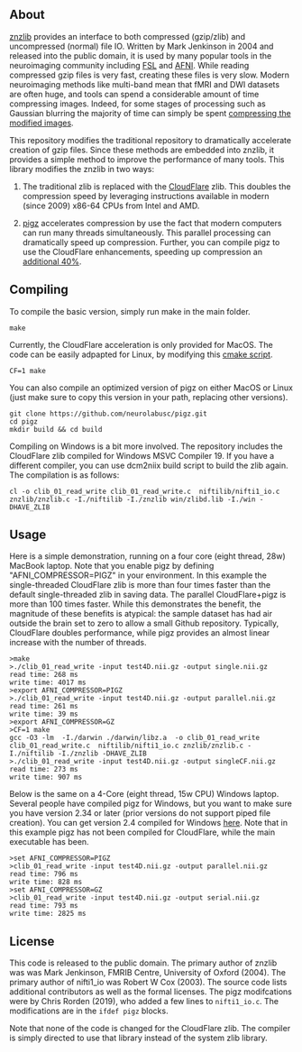 
## About

[znzlib](https://nifti.nimh.nih.gov/pub/dist/src/znzlib/) provides an interface to both compressed (gzip/zlib) and
uncompressed (normal) file IO. Written by Mark Jenkinson in 2004 and released into the public domain, it is used by many popular tools in the neuroimaging community including [FSL](https://fsl.fmrib.ox.ac.uk/fsl/fslwiki/) and [AFNI](https://github.com/afni/afni/tree/master/src/nifti). While reading compressed gzip files is very fast, creating these files is very slow. Modern neuroimaging methods like multi-band mean that fMRI and DWI datasets are often huge, and tools can spend a considerable amount of time compressing images. Indeed, for some stages of processing such as Gaussian blurring the majority of time can simply be spent [compressing the modified images](https://github.com/neurolabusc/niiSmooth).

This repository modifies the traditional repository to dramatically accelerate creation of gzip files. Since these methods are embedded into znzlib, it provides a simple method to improve the performance of many tools. This library modifies the znzlib in two ways:

1. The traditional zlib is replaced with the [CloudFlare](https://github.com/cloudflare/zlib) zlib. This doubles the compression speed by leveraging instructions available in modern (since 2009) x86-64 CPUs from Intel and AMD.

2. [pigz](https://github.com/neurolabusc/pigz) accelerates compression by use the fact that modern computers can run many threads simultaneously. This parallel processing can dramatically speed up compression. Further, you can compile pigz to use the CloudFlare enhancements, speeding up compression an [additional 40%](https://github.com/neurolabusc/pigz). 

## Compiling

To compile the basic version, simply run make in the main folder.

```
make
```

Currently, the CloudFlare acceleration is only provided for MacOS. The code can be easily adpapted for Linux, by modifying this [cmake script](https://github.com/neurolabusc/pigz).

```
CF=1 make
```

You can also compile an optimized version of pigz on either MacOS or Linux (just make sure to copy this version in your path, replacing other versions).

```
git clone https://github.com/neurolabusc/pigz.git
cd pigz
mkdir build && cd build
```

Compiling on Windows is a bit more involved. The repository includes the CloudFlare zlib compiled for Windows MSVC Compiler 19. If you have a different compiler, you can use dcm2niix build script to build the zlib again. The compilation is as follows:

```
cl -o clib_01_read_write clib_01_read_write.c  niftilib/nifti1_io.c znzlib/znzlib.c -I./niftilib -I./znzlib win/zlibd.lib -I./win -DHAVE_ZLIB
```   

## Usage

Here is a simple demonstration, running on a four core (eight thread, 28w) MacBook laptop. Note that you enable pigz by defining "AFNI_COMPRESSOR=PIGZ" in your environment. In this example the single-threaded CloudFlare zlib is more than four times faster than the default single-threaded zlib in saving data. The parallel CloudFlare+pigz is more than 100 times faster. While this demonstrates the benefit, the magnitude of these benefits is atypical: the sample dataset has had air outside the brain set to zero to allow a small Github repository. Typically, CloudFlare doubles performance, while pigz provides an almost linear increase with the number of threads.

```
>make
>./clib_01_read_write -input test4D.nii.gz -output single.nii.gz
read time: 268 ms
write time: 4017 ms
>export AFNI_COMPRESSOR=PIGZ
>./clib_01_read_write -input test4D.nii.gz -output parallel.nii.gz
read time: 261 ms
write time: 39 ms
>export AFNI_COMPRESSOR=GZ
>CF=1 make
gcc -O3 -lm  -I./darwin ./darwin/libz.a	 -o clib_01_read_write clib_01_read_write.c  niftilib/nifti1_io.c znzlib/znzlib.c -I./niftilib -I./znzlib -DHAVE_ZLIB
>./clib_01_read_write -input test4D.nii.gz -output singleCF.nii.gz
read time: 273 ms
write time: 907 ms
```

Below is the same on a 4-Core (eight thread, 15w CPU) Windows laptop. Several people have compiled pigz for Windows, but you want to make sure you have version 2.34 or later (prior versions do not support piped file creation). You can get version 2.4 compiled for Windows [here](http://binaries.przemoc.net). Note that in this example pigz has not been compiled for CloudFlare, while the main executable has been.

```
>set AFNI_COMPRESSOR=PIGZ
>clib_01_read_write -input test4D.nii.gz -output parallel.nii.gz
read time: 796 ms
write time: 828 ms
>set AFNI_COMPRESSOR=GZ
>clib_01_read_write -input test4D.nii.gz -output serial.nii.gz
read time: 793 ms
write time: 2825 ms 
```


## License

This code is released to the public domain. The primary author of znzlib was  was Mark Jenkinson, FMRIB Centre, University of Oxford (2004). The primary author of nifti1_io was Robert W Cox (2003). The source code lists additional contributors as well as the formal licenses. The pigz modifcations were by Chris Rorden (2019), who added a few lines to `nifti1_io.c`. The modifications are in the `ifdef pigz` blocks. 

Note that none of the code is changed for the CloudFlare zlib. The compiler is simply directed to use that library instead of the system zlib library.